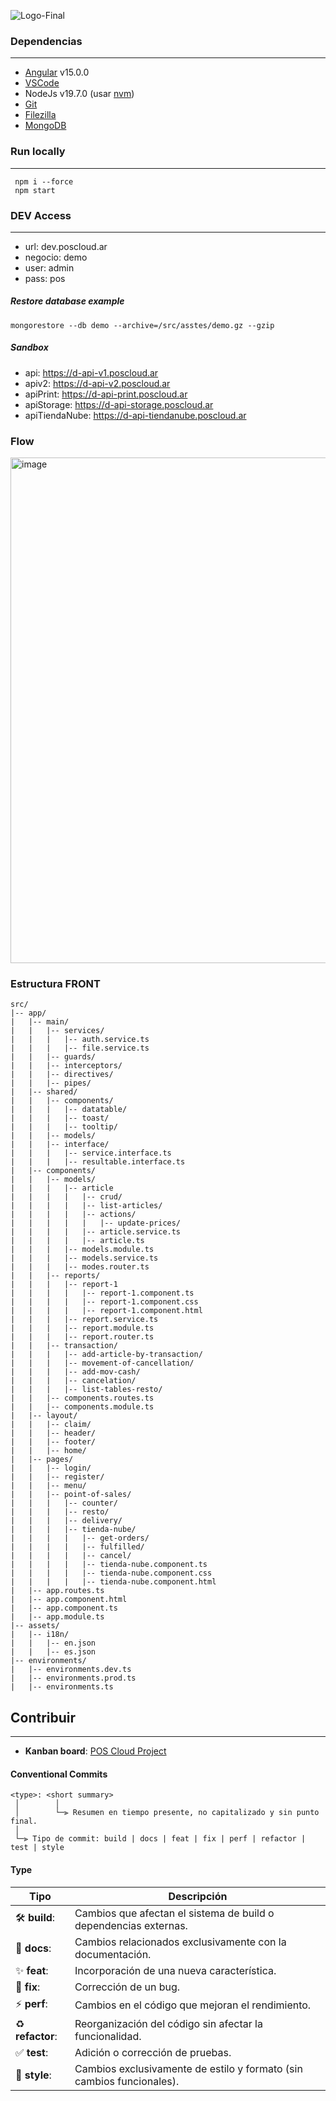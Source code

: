 
![Logo-Final](https://github.com/user-attachments/assets/2d32a3c6-11e9-4b01-a0af-f1696914bd6d)



###  Dependencias
------------
- [Angular](https://angular.io/)  v15.0.0
- [VSCode](https://code.visualstudio.com/)
- NodeJs v19.7.0 (usar [nvm](https://github.com/nvm-sh/nvm))
- [Git](https://git-scm.com/) 
- [Filezilla](https://filezilla-project.org/)
- [MongoDB](https://www.mongodb.com/)

### Run locally
------------
     npm i --force
     npm start


### DEV Access
------------
- url: dev.poscloud.ar
- negocio: demo
- user: admin
- pass: pos

##### Restore database example

    mongorestore --db demo --archive=/src/asstes/demo.gz --gzip

##### Sandbox
  - api: https://d-api-v1.poscloud.ar
  - apiv2: https://d-api-v2.poscloud.ar
  - apiPrint: https://d-api-print.poscloud.ar 
  - apiStorage: https://d-api-storage.poscloud.ar
  - apiTiendaNube: https://d-api-tiendanube.poscloud.ar

### Flow
<img width="809" alt="image" src="https://github.com/user-attachments/assets/7bc384db-18a1-4bb3-b02a-4d9332e80e91">


### Estructura FRONT
```
src/
|-- app/
|   |-- main/
|   |   |-- services/
|   |   |   |-- auth.service.ts
|   |   |   |-- file.service.ts
|   |   |-- guards/
|   |   |-- interceptors/
|   |   |-- directives/
|   |   |-- pipes/
|   |-- shared/
|   |   |-- components/
|   |   |   |-- datatable/
|   |   |   |-- toast/
|   |   |   |-- tooltip/
|   |   |-- models/
|   |   |-- interface/
|   |   |   |-- service.interface.ts
|   |   |   |-- resultable.interface.ts
|   |-- components/
|   |   |-- models/
|   |   |   |-- article
|   |   |   |   |-- crud/
|   |   |   |   |-- list-articles/
|   |   |   |   |-- actions/
|   |   |   |   |   |-- update-prices/
|   |   |   |   |-- article.service.ts
|   |   |   |   |-- article.ts
|   |   |   |-- models.module.ts
|   |   |   |-- models.service.ts
|   |   |   |-- modes.router.ts
|   |   |-- reports/
|   |   |   |-- report-1
|   |   |   |   |-- report-1.component.ts
|   |   |   |   |-- report-1.component.css
|   |   |   |   |-- report-1.component.html
|   |   |   |-- report.service.ts
|   |   |   |-- report.module.ts
|   |   |   |-- report.router.ts
|   |   |-- transaction/
|   |   |   |-- add-article-by-transaction/
|   |   |   |-- movement-of-cancellation/
|   |   |   |-- add-mov-cash/
|   |   |   |-- cancelation/
|   |   |   |-- list-tables-resto/
|   |   |-- components.routes.ts
|   |   |-- components.module.ts
|   |-- layout/
|   |   |-- claim/
|   |   |-- header/
|   |   |-- footer/
|   |   |-- home/
|   |-- pages/
|   |   |-- login/
|   |   |-- register/
|   |   |-- menu/
|   |   |-- point-of-sales/
|   |   |   |-- counter/
|   |   |   |-- resto/
|   |   |   |-- delivery/
|   |   |   |-- tienda-nube/
|   |   |   |   |-- get-orders/
|   |   |   |   |-- fulfilled/
|   |   |   |   |-- cancel/
|   |   |   |   |-- tienda-nube.component.ts
|   |   |   |   |-- tienda-nube.component.css
|   |   |   |   |-- tienda-nube.component.html
|   |-- app.routes.ts
|   |-- app.component.html
|   |-- app.component.ts
|   |-- app.module.ts
|-- assets/
|   |-- i18n/
|   |   |-- en.json
|   |   |-- es.json
|-- environments/
|   |-- environments.dev.ts
|   |-- environments.prod.ts
|   |-- environments.ts
```
## Contribuir

---

- **Kanban board**: [POS Cloud Project](https://github.com/orgs/pos-cloud/projects/1)

#### Conventional Commits

```text
<type>: <short summary>
 │        │
 │        └─⫸ Resumen en tiempo presente, no capitalizado y sin punto final.
 │
 └─⫸ Tipo de commit: build | docs | feat | fix | perf | refactor | test | style
```

#### Type

| Tipo             | Descripción                                                           |
| ---------------- | --------------------------------------------------------------------- |
| 🛠️ **build**:    | Cambios que afectan el sistema de build o dependencias externas.      |
| 📝 **docs**:     | Cambios relacionados exclusivamente con la documentación.             |
| ✨ **feat**:     | Incorporación de una nueva característica.                            |
| 🐛 **fix**:      | Corrección de un bug.                                                 |
| ⚡ **perf**:     | Cambios en el código que mejoran el rendimiento.                      |
| ♻️ **refactor**: | Reorganización del código sin afectar la funcionalidad.               |
| ✅ **test**:     | Adición o corrección de pruebas.                                      |
| 🎨 **style**:    | Cambios exclusivamente de estilo y formato (sin cambios funcionales). |
